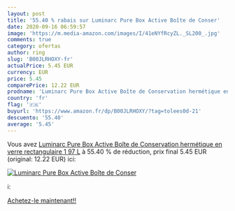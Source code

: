 ```yaml
---
layout: post
title: '55.40 % rabais sur Luminarc Pure Box Active Boîte de Conser'
date: 2020-09-16 06:59:57
image: 'https://m.media-amazon.com/images/I/41eNYfRcyZL._SL200_.jpg'
comments: true
category: ofertas
author: ring
slug: 'B00JLRHOXY-fr'
actualPrice: 5.45 EUR
currency: EUR
price: 5.45
comparePrice: 12.22 EUR
prodname: 'Luminarc Pure Box Active Boîte de Conservation hermétique en verre  rectangulaire  1 97 L'
country: 'fr'
flag: '🇫🇷'
buyurl: 'https://www.amazon.fr/dp/B00JLRHOXY/?tag=tolees0d-21'
descuento: '55.40'
average: '5.45'
---
```


Vous avez [Luminarc Pure Box Active Boîte de Conservation hermétique en verre  rectangulaire  1 97 L](https://www.amazon.fr/dp/B00JLRHOXY/?tag=tolees0d-21)  à  55.40 % de réduction, prix final  5.45 EUR (original: 12.22 EUR) ici:

[![Luminarc Pure Box Active Boîte de Conser](https://m.media-amazon.com/images/I/41eNYfRcyZL._SL200_.jpg)](https://www.amazon.fr/dp/B00JLRHOXY/?tag=tolees0d-21)

ℹ️:


[Achetez-le maintenant!!](https://www.amazon.fr/dp/B00JLRHOXY/?tag=tolees0d-21)
